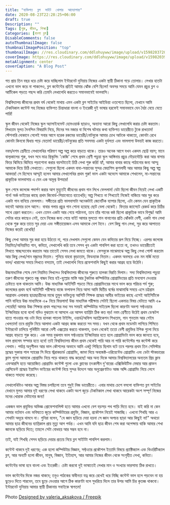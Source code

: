 ```yaml
---
title: "ব্যক্তিগত  ব্লগ  সাইট  খোলার  আদ্যোপান্ত"
date: 2020-08-23T22:28:25+06:00
draft: true
Description: ""
Tags: [শুরু, জীবন, শিক্ষা]
Categories: [বাংলা ব্লগ]
DisableComments: false
autoThumbnailImage: false
thumbnailImagePosition: "top"
thumbnailImage: //res.cloudinary.com/ddlohuyww/image/upload/v1598203720/images/888_dov7sm.png
coverImage: https://res.cloudinary.com/ddlohuyww/image/upload/v1598203927/images/blur888_nqhspw.png
metaAlignment: center
coverCaption: "A Blog Post"
---
```


গত প্রায় তিন বছর ধরে চেষ্টা করে যাচ্ছিলাম ইন্টারনেট দুনিয়ায় নিজের একটা স্থায়ী ঠিকানা গড়ে তোলার। লেখার হাতটা এখনো ভাল করে না পাকলেও, ব্লগ কন্টেন্টের প্রতিই আমার ঝোঁক বেশি ছিলো! অবসর সময়ে আমি যেমন প্রচুর ব্লগ ও আর্টিকেল পড়তে পছন্দ করি তেমনি লেখালেখি করতেও সমানভাবেই ভালবাসি। 

বিশ্ববিদ্যালয় জীবনের প্রথম বর্ষ থেকেই মাথায় এমন একটা ব্লগ সাইটের আইডিয়া ওতপেতে ছিলো, যেখানে আমি টেকনিকাল কন্টেন্ট সহ নিজের ব্যক্তিগত চিন্তাধারা বাংলা ও ইংরেজী দুই ভাষার হরফেই সমানভাবে যেন বৈঠা বেয়ে যেতে পারি! 

স্কুল জীবন থেকেই নিজের স্কুল অ্যাসাইনমেন্ট হোমওয়ার্ক ছাড়াও, অন্যান্য আরো কিছু লেখালেখি করার চেষ্টা করতাম। লিখতাম মূলত দৈনন্দিন বিষয়াদি নিয়ে, দিনের সব মজার বা বিশেষ ঘটনার কথা ব্যক্তিগত ডায়েরীতে টুকে রাখতাম! স্টেশনারি দোকানে গেলেই সবার আগে হরেক রকমের ডায়েরী/নোটবুকে আমার চোখ আটকে থাকতো, কোনটা রেখে কোনটা কিনবো দ্বিধায় পড়ে যেতাম! ডায়েরী/নোটবুকের প্রতি সবসময় একটা দুর্বলতা এবং ভাললাগা উভয়ই কাজ করতো। 

নবম/দশম শ্রেনীতে লেখালেখির পরিমাণ অল্প অল্প করে বাড়তে থাকে। তারও অনেক আগে যখন একদম ছোট্ট বয়স; মানে বাল্যকালের শুরু, যখন সবে মাত্র প্রিস্কুলিং 'কেজি' শেষে প্রথম শ্রেণী পড়ুয়া স্কুল আঙ্গিনায় প্রচুর দৌড়াদৌড়ি করা আর বাসায় ফিরে ঝিমিয়ে ঝিমিয়ে পড়াশোনা করার বয়সটাতেই চিঠি লেখা শুরু করি! হ্যাঁ, আমার বাবার কাছে পাঠানোর জন্য আম্মু আমাকে দিয়ে চিঠি লেখাতো। সেগুলো ছিলো একদম বাবা-সন্তানের সুন্দর স্নেহাশিস কুশলাদী আর আমার কিছু অল্প স্বল্প আবদার! সে হিসেবে আম্মুই হলেন আমার লেখালেখির প্রথম গুরু! ভাল একটা অভ্যেস আমাকে শেখালেন, মা-সন্তানের প্রাকৃতিক ভালবাসায় এ যেন এক অমূল্য উপহার! 

স্কুল শেষে কলেজে পদার্পণ করার আগ মুহুর্তেই জীবনের প্রথম গান লিখে ফেললাম! যেটা ছিলো জীবন নিয়েই লেখা একটি গান! অর্ক ভাইয়ের কাছে প্রথম কিবোর্ড-পিয়ানোতে হাতেখড়ি; অল্প শিখতে না শিখতেই নিজেই বাজিয়ে আর সুর করে একটা গান বানিয়ে ফেললাম। সঙ্গীতের প্রতি ভালবাসাটা অনেকটাই জেনেটিক ব্যাপার ছিলো, এটা কেমন যেন প্রাকৃতিক ভাবেই আমার চলে আসে। বাবার গলায় প্রচুর গান শোনা হয়েছে ছোট বেলা থেকেই। ফিতার ক্যাসেটে রেকর্ড করে চিঠির সাথে প্রেরণ করতেন। এখন তেমন একটা আর গেয়ে পাঠাননা, তবে তাঁর গানের কন্ঠ ছিলো প্রাকৃতিক ভাবে বিশুদ্ধ! আমি সেটার ধারে কাছেও নেই, তবে নিজের জন্য গেয়ে যাই! আমার মুলতো গান বানানোর প্রতি ঝোঁকটা বেশী, একটা গান লেখা থেকে শুরু করে তাতে সুর দেয়া এবং সঙ্গীতায়োজন এসব আমাকে বেশ টানে। বেশ কিছু গান লেখা, সুর করে আপাতত নিজের করেই রেখেছি! 

কিছু লেখা আমার সুর করা হয়ে উঠতো না, পরে দেখলাম সেগুলো কেমন যেন কবিতার রূপ নিয়ে নিচ্ছে। এরপর কলেজে নিয়মিত/অনিয়মিত গান, কবিতা, লেখালেখি করি তবে সেসব খুব একটা পাবলিশ করা হতো না, তখনও ডায়েরীতেই লিখতে স্বাচ্ছন্দ্যবোধ করতাম আর তাতেই সেসব লেখা জমতে থাকে। ফেসবুকে মাঝেমাঝে অল্প কিছু লেখা পোস্ট করতাম আর কিছু লেখা/গান বন্ধুদের দিতাম। শুনিয়ে বাহবা কুড়াতাম, ফিডব্যাক নিতাম। একদম অবসরে এবং মন মর্জি মতো ভাল/ খারাপের সময়ে লিখতে বসতাম, তাই লেখালেখি নিয়ে প্রফেশনালি কিছুই করার আগ্রহ হয়ে উঠেনি। 

উচ্চমাধ্যমিক শেষে বেশ নিয়মিত লিখলেও বিশ্ববিদ্যালয় জীবনের শুরুতে হালকা বিরতি দিলাম। সদ্য বিশ্ববিদ্যালয় পড়ুয়া তরুণ জীবনের শুরুতে বন্ধু বান্ধব নিয়ে হই-হুল্লোর মাস্তি আর টুকটাক কম্পিউটার প্রোগ্রামিংয়ের প্রতি মনযোগ দেওয়ার চেষ্টাতে ব্যস্ত থাকতাম আমি। উচ্চ মাধ্যমিক আইসিটি পড়তে গিয়ে প্রোগ্রামিংয়ের সাথে ভাল করে পরিচয় পর্ব শুরু; কলেজের প্রথম বর্ষে আইসিটি পরীক্ষায় বাজে ফলাফল নিয়ে আসা আমি দ্বিতীয় বর্ষের মাঝামাঝি সময়ে এসে চট্টগ্রাম আগ্রাবাদ এলাকায় ছাত্রছাত্রীদের মাঝে তুমুল ভক্তিতুল্য আসিটি শিক্ষক শ্রদ্ধেয় আবীর ভাইয়ের কাছে এসেই আইসিটিকে পানি বানিয়ে উচ্চ মাধ্যমিকে এ+ নিয়ে ফিরলাম! উচ্চ মাধ্যমিক পরীক্ষায় সেটাই ছিলো একমাত্র বিষয় যেটাতে আমি এ+ পেয়েছি! আমার উচ্চ শিক্ষার প্রথম পছন্দের মধ্য সব সময়ই কম্পিউটার সাইয়েন্স ছিলো কারণটা অবশ্য সফ্টওয়্যার ইন্জিনিয়ার হবো বলে! যদিও বুঝতাম না আসলে এর আসল ব্যাপ্তিটা ঠিক কত বড়! নবম শ্রেণীতে উঠেই প্রথম ডেস্কটপ হাতে পাওয়ার পর ওটা দিয়ে হালকা পাতলা টাইপিং, ওয়ার্ড/অফিস অ্যাপ্লিকেশন শিখতাম, গান শুনতাম আর গেইম খেলতাম! তবে প্রযুক্তি নিয়ে আলাদা একটা আগ্রহ কাজ করতো সব সময়। যখন থেকে প্রথম মডেমটা লাগিয়ে পিসিতে ইন্টারনেট চালিয়ে পৃথিবীটা আরো বেশী এক্সপ্লোর করতে থাকলাম, তখন থেকেই ততো বেশী প্রযুক্তির টপিক গুলো নিয়ে আগ্রহ বাড়তে শুরু করে। এক সময় বুঝলাম ভাল সফ্টওয়্যার ইন্জিনিয়ার হতে হলে প্রোগ্রামিংটা ভাল করে জানতে হবে, ভাল প্রবলেম সল্ভার হতে হবে! তাই বিশ্ববিদ্যালয় জীবন প্রথম থেকেই পারি আর না পারি কন্টেস্টের পর কন্টেস্ট করে গেলাম। পর্যাপ্ত অনুশীলন আর ভাল কৌশলের অভাবে আমি একটু পিছিয়ে ছিলাম বটে তবে পরপর প্রথম তিন সেমিস্টার স্রদ্ধেয় সুকান্ত পাল স্যারের সি দিয়ে স্ট্ররাকচার্ড প্রোগ্রামিং, জাভা দিয়ে অবজেক্ট-ওরিয়েন্টেড প্রোগ্রামিং এবং ডেটা স্টাকচারের ক্লাস গুলো আমাকে প্রোগ্রামিং নিয়ে পড়ে থাকতে বাদ্ধ করেছে! আর অন্য দিকে আমার বিশ্ববিদ্যালয়ের অন্যতম প্রিয় ক্লাব এফআরসি হতে আয়োজিত প্রোগ্রামিং কন্টেস্ট গুলো এবং ক্লাবের তৎকালীন দু'বারের এক্সিকিউটিভ মেম্বার আর প্রাক্তন প্রেসিডেন্ট শ্রদ্ধেয় ইয়াসিন ভাইয়ের কন্টেস্ট নিয়ে সুন্দর উদ্যেগ আর অনুপ্রেরণাটাও আজ অব্দি প্রোগ্রামিং নিয়ে লেগে থাকতে সাহায্য করেছে। 

লেখালেখিটাও আবার অল্প বিস্তর চলছিলো তবে শুধুই নিজ ডায়েরীতে। এবার মাথায় চেপে বসলো ব্যক্তিগত ব্লগ সাইটের যেখানে মুলত আমার দুই ধরণের লেখা থাকবে একটা অংশ জুড়ে টেকনিকাল লেখা থাকবে আরেকটা অংশ সম্পূর্ণ নিজের মনের খোরাক মেটানোর জন্য! 

একজন ভাল প্রযুক্তির অভিজ্ঞ প্রোফেশনালিস্ট হতে আমার এখনো বেশ বড়সড় পথ পাড়ি দিতে হবে। যাই করি না কেন আমার বর্তমান এবং ভবিষ্যতে জুড়ে কম্পিউটারের প্রযুক্তি, বিজ্ঞান, প্রকৌশল নিয়েই সাজাচ্ছি। এখনো শিখছি আর এ শেখাটা অদূরে থামবে না। গুনিরা বলেন, "যে জ্ঞান ছড়িয়ে দেয়া হয়না সে জ্ঞান অপচয় ছাড়া আর কিছুই না!" অথচো আমার ছাত্র জীবনের ব্যাপ্তিকাল প্রায় মৃত্যু আগ পর্যন্ত। এখন আমি যদি ছাত্র জীবন শেষ করা অপেক্ষায় থাকি আমার শেখা জ্ঞানকে ছড়িয়ে দিতে; তাহলে সেটা বোধহয় আর সম্ভব হবে না। 

তাই, যাই শিখছি সেসব ছড়িয়ে দেয়ার প্রত্যয় নিয়ে ব্লগ সাইটটা পাবলিশ করলাম। 

কন্টেন্ট থাকবে দুই ধরণের; এক হলো কম্পিউটার বিজ্ঞান, সফ্টও্যার প্রকৌশল ইত্যাদি বিষয়ে প্র্যাক্টিক্যাল এবং থিওরিটিক্যাল ব্লগ, আর অন্যটি হলো জীবন, মানুষ, বিজ্ঞান, ইতিহাস, আর আমার নিজের জীবন থেকে সংগৃহীত লেখা, কবিতা। 

কন্টেন্টের ভাষা হবে বাংলা এবং ইংরেজী। চেষ্টা করবো দুই ভাষাতেই লেখার মান ও সংখ্যার ভারসাম্য ঠিক রাখতে।

ভাল কন্টেন্টের দিকে নজর থাকবে; তবুও পাঠকের স্বাধীনতা যত্ন করে রেখেই ধরে নিচ্ছি কন্টেন্ট ভাল হলে পড়বেন না হয় ছুড়েও দিতে পারবেন, তবে ছুড়ে দেওয়ার আগে ঠিক কারণটা বলে সুধরিয়ে দিলে তার উপর আমি চির কৃতজ্ঞ থাকবো। ইন্টারনেট দুনিয়ায় আমার স্থায়ী ঠিকানায় সবাইকে স্বাগতম! 





Photo [Designed by valeria_aksakova / Freepik](http://www.freepik.com)